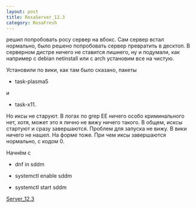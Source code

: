 ```yaml
---
layout: post
title: RosaServer_12.3
category: RosaFresh
---
```


решил попробовать росу сервер на вбокс. Сам сервер встал нормально, было решено попробовать сервер превратить в десктоп. В серверном дистре ничего не ставится лишнего, ну и подумали, как например с debian netinstall или с arch установим все на чистую. 

Установили по вики, как там было сказано, пакеты 

- task-plasma5 

и 

- task-x11. 

Но иксы не старуют. В логах по grep EE ничего особо криминального нет, хотя, может это я лично не вижу ничего такого. В общем, исксы стартуют и сразу завершаются. Проблем для запуска не вижу. В вики ничего не нашел. На форме тоже. При чем иксы завершаются нормально, с кодом 0.

Начнём  c

- dnf in sddm

- systemctl enable sddm

- systemctl start sddm

[Server_12.3](http://wiki.rosalab.ru/ru/index.php/Server_12.4)
